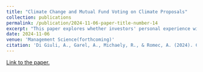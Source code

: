 ```yaml
---
title: "Climate Change and Mutual Fund Voting on Climate Proposals"
collection: publications
permalink: /publication/2024-11-06-paper-title-number-14
excerpt: "This paper explores whether investors' personal experience with climate change affects their voting behavior on climate-change-related proposals. We find that fund managers exposed to abnormally hot temperatures are significantly more likely to support climate proposals. We further show that the effect is persistent. We observe significant heterogeneity in the effect of hot temperatures, depending on firm-level climate risk, the quality of the proposals, fund investment strategy, and prior awareness of climate change. Fund managers' personal experience with climate change matters for the outcome of climate proposals as it affects the aggregate support they receive. Fund managers exposed to abnormally hot temperatures are also more likely to divest from stocks with greater exposure to climate change."
date: 2024-11-06
venue: 'Management Science(forthcoming)'
citation: 'Di Giuli, A., Garel, A., Michaely, R., & Romec, A. (2024). Climate Change and Mutual Fund Voting on Climate Proposals. Management Science (forthcoming).'
---
```


[Link to the paper.](https://papers.ssrn.com/sol3/papers.cfm?abstract_id=3997730)
